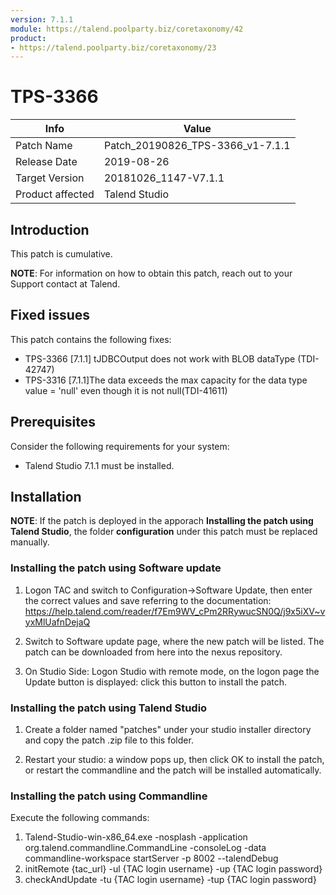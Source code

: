 ```yaml
---
version: 7.1.1
module: https://talend.poolparty.biz/coretaxonomy/42
product:
- https://talend.poolparty.biz/coretaxonomy/23
---
```


# TPS-3366

| Info             | Value |
| ---------------- | ---------------- |
| Patch Name       | Patch\_20190826\_TPS-3366\_v1-7.1.1 |
| Release Date     | 2019-08-26 |
| Target Version   | 20181026_1147-V7.1.1 |
| Product affected | Talend Studio |

## Introduction

This patch is cumulative.

**NOTE**: For information on how to obtain this patch, reach out to your Support contact at Talend.

## Fixed issues

This patch contains the following fixes:

- TPS-3366 [7.1.1] tJDBCOutput does not work with BLOB dataType (TDI-42747)
- TPS-3316 [7.1.1]The data exceeds the max capacity for the data type value = 'null' even though it is not null(TDI-41611)

## Prerequisites

Consider the following requirements for your system:

- Talend Studio 7.1.1 must be installed.

## Installation

**NOTE**: If the patch is deployed in the apporach **Installing the patch using Talend Studio**, the folder **configuration** under this patch must be replaced manually.

### Installing the patch using Software update

1) Logon TAC and switch to Configuration->Software Update, then enter the correct values and save referring to the documentation: https://help.talend.com/reader/f7Em9WV_cPm2RRywucSN0Q/j9x5iXV~vyxMlUafnDejaQ

2) Switch to Software update page, where the new patch will be listed. The patch can be downloaded from here into the nexus repository.

3) On Studio Side: Logon Studio with remote mode, on the logon page the Update button is displayed: click this button to install the patch.

### Installing the patch using Talend Studio

1) Create a folder named "patches" under your studio installer directory and copy the patch .zip file to this folder.

2) Restart your studio: a window pops up, then click OK to install the patch, or restart the commandline and the patch will be installed automatically.

### Installing the patch using Commandline

Execute the following commands:

1. Talend-Studio-win-x86_64.exe -nosplash -application org.talend.commandline.CommandLine -consoleLog -data commandline-workspace startServer -p 8002 --talendDebug
2. initRemote {tac_url} -ul {TAC login username} -up {TAC login password}
3. checkAndUpdate -tu {TAC login username} -tup {TAC login password}
